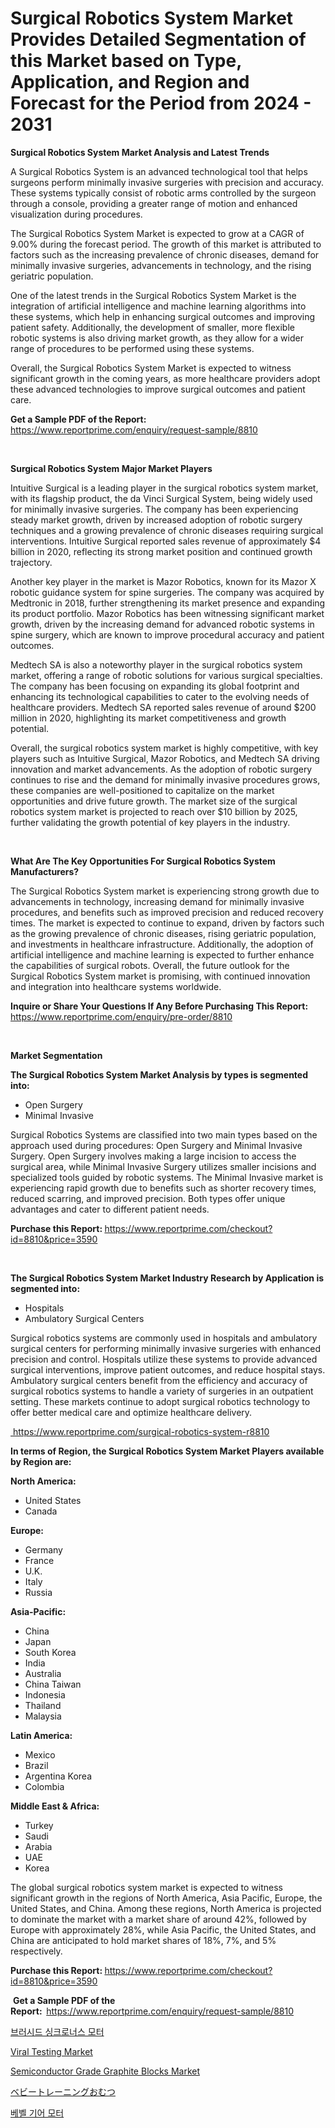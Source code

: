 <p><h1>Surgical Robotics System Market Provides Detailed Segmentation of this Market based on Type, Application, and Region and Forecast for the Period from 2024 - 2031</h1></p><p><strong>Surgical Robotics System Market Analysis and Latest Trends</strong></p>
<p><p>A Surgical Robotics System is an advanced technological tool that helps surgeons perform minimally invasive surgeries with precision and accuracy. These systems typically consist of robotic arms controlled by the surgeon through a console, providing a greater range of motion and enhanced visualization during procedures.</p><p>The Surgical Robotics System Market is expected to grow at a CAGR of 9.00% during the forecast period. The growth of this market is attributed to factors such as the increasing prevalence of chronic diseases, demand for minimally invasive surgeries, advancements in technology, and the rising geriatric population.</p><p>One of the latest trends in the Surgical Robotics System Market is the integration of artificial intelligence and machine learning algorithms into these systems, which help in enhancing surgical outcomes and improving patient safety. Additionally, the development of smaller, more flexible robotic systems is also driving market growth, as they allow for a wider range of procedures to be performed using these systems.</p><p>Overall, the Surgical Robotics System Market is expected to witness significant growth in the coming years, as more healthcare providers adopt these advanced technologies to improve surgical outcomes and patient care.</p></p>
<p><strong>Get a Sample PDF of the Report:&nbsp;</strong> <a href="https://www.reportprime.com/enquiry/request-sample/8810">https://www.reportprime.com/enquiry/request-sample/8810</a></p>
<p>&nbsp;</p>
<p><strong>Surgical Robotics System Major Market Players</strong></p>
<p><p>Intuitive Surgical is a leading player in the surgical robotics system market, with its flagship product, the da Vinci Surgical System, being widely used for minimally invasive surgeries. The company has been experiencing steady market growth, driven by increased adoption of robotic surgery techniques and a growing prevalence of chronic diseases requiring surgical interventions. Intuitive Surgical reported sales revenue of approximately $4 billion in 2020, reflecting its strong market position and continued growth trajectory.</p><p>Another key player in the market is Mazor Robotics, known for its Mazor X robotic guidance system for spine surgeries. The company was acquired by Medtronic in 2018, further strengthening its market presence and expanding its product portfolio. Mazor Robotics has been witnessing significant market growth, driven by the increasing demand for advanced robotic systems in spine surgery, which are known to improve procedural accuracy and patient outcomes.</p><p>Medtech SA is also a noteworthy player in the surgical robotics system market, offering a range of robotic solutions for various surgical specialties. The company has been focusing on expanding its global footprint and enhancing its technological capabilities to cater to the evolving needs of healthcare providers. Medtech SA reported sales revenue of around $200 million in 2020, highlighting its market competitiveness and growth potential.</p><p>Overall, the surgical robotics system market is highly competitive, with key players such as Intuitive Surgical, Mazor Robotics, and Medtech SA driving innovation and market advancements. As the adoption of robotic surgery continues to rise and the demand for minimally invasive procedures grows, these companies are well-positioned to capitalize on the market opportunities and drive future growth. The market size of the surgical robotics system market is projected to reach over $10 billion by 2025, further validating the growth potential of key players in the industry.</p></p>
<p>&nbsp;</p>
<p><strong>What Are The Key Opportunities For Surgical Robotics System Manufacturers?</strong></p>
<p><p>The Surgical Robotics System market is experiencing strong growth due to advancements in technology, increasing demand for minimally invasive procedures, and benefits such as improved precision and reduced recovery times. The market is expected to continue to expand, driven by factors such as the growing prevalence of chronic diseases, rising geriatric population, and investments in healthcare infrastructure. Additionally, the adoption of artificial intelligence and machine learning is expected to further enhance the capabilities of surgical robots. Overall, the future outlook for the Surgical Robotics System market is promising, with continued innovation and integration into healthcare systems worldwide.</p></p>
<p><strong>Inquire or Share Your Questions If Any Before Purchasing This Report:</strong> <a href="https://www.reportprime.com/enquiry/pre-order/8810">https://www.reportprime.com/enquiry/pre-order/8810</a></p>
<p>&nbsp;</p>
<p><strong>Market Segmentation</strong></p>
<p><strong>The Surgical Robotics System Market Analysis by types is segmented into:</strong></p>
<p><ul><li>Open Surgery</li><li>Minimal Invasive</li></ul></p>
<p><p>Surgical Robotics Systems are classified into two main types based on the approach used during procedures: Open Surgery and Minimal Invasive Surgery. Open Surgery involves making a large incision to access the surgical area, while Minimal Invasive Surgery utilizes smaller incisions and specialized tools guided by robotic systems. The Minimal Invasive market is experiencing rapid growth due to benefits such as shorter recovery times, reduced scarring, and improved precision. Both types offer unique advantages and cater to different patient needs.</p></p>
<p><strong>Purchase this Report:&nbsp;</strong><a href="https://www.reportprime.com/checkout?id=8810&price=3590">https://www.reportprime.com/checkout?id=8810&price=3590</a></p>
<p>&nbsp;</p>
<p><strong>The Surgical Robotics System Market Industry Research by Application is segmented into:</strong></p>
<p><ul><li>Hospitals</li><li>Ambulatory Surgical Centers</li></ul></p>
<p><p>Surgical robotics systems are commonly used in hospitals and ambulatory surgical centers for performing minimally invasive surgeries with enhanced precision and control. Hospitals utilize these systems to provide advanced surgical interventions, improve patient outcomes, and reduce hospital stays. Ambulatory surgical centers benefit from the efficiency and accuracy of surgical robotics systems to handle a variety of surgeries in an outpatient setting. These markets continue to adopt surgical robotics technology to offer better medical care and optimize healthcare delivery.</p></p>
<p><a href="https://www.reportprime.com/surgical-robotics-system-r8810">&nbsp;https://www.reportprime.com/surgical-robotics-system-r8810</a></p>
<p><strong>In terms of Region, the Surgical Robotics System Market Players available by Region are:</strong></p>
<p>
    <p> <strong> North America: </strong>
        <ul>
            <li>United States</li>
            <li>Canada</li>
        </ul>
        </p> 
    <p> <strong> Europe: </strong>
        <ul>
            <li>Germany</li>
            <li>France</li>
            <li>U.K.</li>
            <li>Italy</li>
            <li>Russia</li>
        </ul>
        </p> 
    <p> <strong> Asia-Pacific: </strong>
        <ul>
            <li>China</li>
            <li>Japan</li>
            <li>South Korea</li>
            <li>India</li>
            <li>Australia</li>
            <li>China Taiwan</li>
            <li>Indonesia</li>
            <li>Thailand</li>
            <li>Malaysia</li>
        </ul>
        </p> 
    <p> <strong> Latin America: </strong>
        <ul>
            <li>Mexico</li>
            <li>Brazil</li>
            <li>Argentina Korea</li>
            <li>Colombia</li>
        </ul>
        </p> 
    <p> <strong> Middle East & Africa: </strong>
        <ul>
            <li>Turkey</li>
            <li>Saudi</li>
            <li>Arabia</li>
            <li>UAE</li>
            <li>Korea</li>
        </ul>
    </p>
    </p>
<p><p>The global surgical robotics system market is expected to witness significant growth in the regions of North America, Asia Pacific, Europe, the United States, and China. Among these regions, North America is projected to dominate the market with a market share of around 42%, followed by Europe with approximately 28%, while Asia Pacific, the United States, and China are anticipated to hold market shares of 18%, 7%, and 5% respectively.</p></p>
<p><strong>Purchase this Report: </strong><a href="https://www.reportprime.com/checkout?id=8810&price=3590">https://www.reportprime.com/checkout?id=8810&price=3590</a></p>
<p>&nbsp;<strong>Get a Sample PDF of the Report:&nbsp;&nbsp;</strong><a href="https://www.reportprime.com/enquiry/request-sample/8810">https://www.reportprime.com/enquiry/request-sample/8810</a></p>
<p><strong></strong></p>
<p><p><a href="https://github.com/msujons1512/Market-Research-Report-List-2/blob/main/2114872105740.md">브러시드 싱크로너스 모터</a></p><p><a href="https://github.com/Christopherorp895/Market-Research-Report-List-1/blob/main/viral-testing-market.md">Viral Testing Market</a></p><p><a href="https://www.linkedin.com/pulse/navigating-global-semiconductor-grade-graphite-blocks-market-sqfyf?trackingId=4v5soNTAS62SIBip4XznSw%3D%3D">Semiconductor Grade Graphite Blocks Market</a></p><p><a href="https://github.com/JessKilback/Market-Research-Report-List-2/blob/main/140909185140.md">ベビートレーニングおむつ</a></p><p><a href="https://github.com/admichael111/Market-Research-Report-List-2/blob/main/4617056105739.md">베벨 기어 모터</a></p></p>